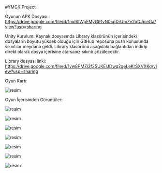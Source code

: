 #YMGK Project

Oyunun APK Dosyası : https://drive.google.com/file/d/1mdSIWpEMyG91vN0cpDrUmZv2qDJpieGa/view?usp=sharing

  Unity Kurulum: Kaynak dosyasında Library klasörünün içerisindeki dosyaların boyutu yüksek olduğu için GitHub 
reposuna push konusunda sıkıntılar meydana geldi. Library klasörünü aşağıdaki bağlantıdan indirip direkt olarak 
dosya içerisine atarsanız sıkıntı çözülecektir.

Library dosyası linki: https://drive.google.com/file/d/1vw8PMZi3f25UKElJDwq2geLeKrSXVXKg/view?usp=sharing

Oyun Kartı:

![resim](https://github.com/MCanGumus/Domino-s/assets/65230126/ef301861-1e2a-4309-963a-7182b679433a)

Oyun İçerisinden Görüntüler:

![resim](https://github.com/MCanGumus/Domino-s/assets/65230126/cc803d8d-805b-491b-85e9-ce33efa70481)

![resim](https://github.com/MCanGumus/Domino-s/assets/65230126/970e5bac-6aec-46de-83d4-b053c7193c99)

![resim](https://github.com/MCanGumus/Domino-s/assets/65230126/c7f6a667-6c92-4b6e-bd9f-fe2a5676f449)

![resim](https://github.com/MCanGumus/Domino-s/assets/65230126/30afee07-d044-427f-a0f9-b3b81078532b)

![resim](https://github.com/MCanGumus/Domino-s/assets/65230126/42778d20-b546-4bc3-ba6d-944b5041a888)

![resim](https://github.com/MCanGumus/Domino-s/assets/65230126/f4d7d571-20da-4cda-9760-1366a1f325e3)

![resim](https://github.com/MCanGumus/Domino-s/assets/65230126/771c2297-91c1-4215-b7e1-73a0d00fb5b0)

